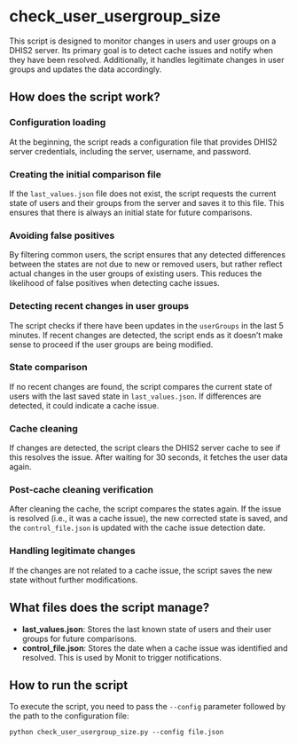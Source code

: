# check_user_usergroup_size

This script is designed to monitor changes in users and user groups on a DHIS2 server. Its primary goal is to detect cache issues and notify when they have been resolved. Additionally, it handles legitimate changes in user groups and updates the data accordingly.

## How does the script work?

### Configuration loading

At the beginning, the script reads a configuration file that provides DHIS2 server credentials, including the server, username, and password.

### Creating the initial comparison file

If the `last_values.json` file does not exist, the script requests the current state of users and their groups from the server and saves it to this file. This ensures that there is always an initial state for future comparisons.

### Avoiding false positives

By filtering common users, the script ensures that any detected differences between the states are not due to new or removed users, but rather reflect actual changes in the user groups of existing users. This reduces the likelihood of false positives when detecting cache issues.

### Detecting recent changes in user groups

The script checks if there have been updates in the `userGroups` in the last 5 minutes. If recent changes are detected, the script ends as it doesn’t make sense to proceed if the user groups are being modified.

### State comparison

If no recent changes are found, the script compares the current state of users with the last saved state in `last_values.json`. If differences are detected, it could indicate a cache issue.

### Cache cleaning

If changes are detected, the script clears the DHIS2 server cache to see if this resolves the issue. After waiting for 30 seconds, it fetches the user data again.

### Post-cache cleaning verification

After cleaning the cache, the script compares the states again. If the issue is resolved (i.e., it was a cache issue), the new corrected state is saved, and the `control_file.json` is updated with the cache issue detection date.

### Handling legitimate changes

If the changes are not related to a cache issue, the script saves the new state without further modifications.

## What files does the script manage?

- **last_values.json**: Stores the last known state of users and their user groups for future comparisons.
- **control_file.json**: Stores the date when a cache issue was identified and resolved. This is used by Monit to trigger notifications.

## How to run the script

To execute the script, you need to pass the `--config` parameter followed by the path to the configuration file:

`python check_user_usergroup_size.py --config file.json`
